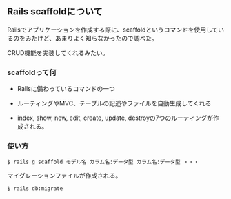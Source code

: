 ## Rails scaffoldについて

Railsでアプリケーションを作成する際に、scaffoldというコマンドを使用しているのをみたけど、あまりよく知らなかったので調べた。

CRUD機能を実装してくれるみたい。


### scaffoldって何

- Railsに備わっているコマンドの一つ

- ルーティングやMVC、テーブルの記述やファイルを自動生成してくれる

- index, show, new, edit, create, update, destroyの7つのルーティングが作成される。

### 使い方

` $ rails g scaffold モデル名 カラム名:データ型 カラム名:データ型 ・・・ `

マイグレーションファイルが作成される。

` $ rails db:migrate `


